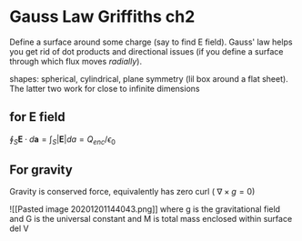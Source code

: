 # Gauss Law Griffiths ch2
Define a surface around some charge (say to find E field). Gauss' law helps you get rid of dot products and directional issues (if you define a surface through which flux moves *radially*).

shapes: spherical, cylindrical, plane symmetry (lil box around a flat sheet). The latter two work for close to infinite dimensions
## for E field
$\oint_S \textbf{E} \cdot d\textbf{a} = \int_S |\textbf{E}| da=Q_{enc}/\epsilon_0$

## For gravity
Gravity is conserved force, equivalently has zero curl ( $\nabla \times g=0$)

![[Pasted image 20201201144043.png]]
where g is the gravitational field and G is the universal constant and M is total mass enclosed within surface del V